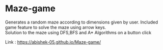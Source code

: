# Maze-game
Generates a random maze according to dimensions given by user. Included game feature to solve the maze using arrow keys.<br/>
Solution to the maze using DFS,BFS and A* Algorithms on a button click<br/>

Link : https://abishek-05.github.io/Maze-game/
